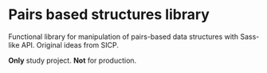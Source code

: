 # Pairs based structures library
Functional library for manipulation of pairs-based data structures with Sass-like API. Original ideas from SICP.

**Only** study project. **Not** for production.
